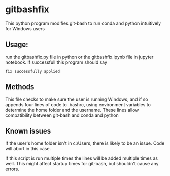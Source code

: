 # gitbashfix
This python program modifies git-bash to run conda and python intuitively for Windows users

## Usage:
run the gitbashfix.py file in python or the gitbashfix.ipynb file in jupyter notebook.  If successfull this program should say
```
fix successfully applied
```

## Methods
This file checks to make sure the user is running Windows, and if so appends four lines of code to .bashrc, using environment variables to determine the home folder and the username.  These lines allow compatibility between git-bash and conda and python

## Known issues
If the user's home folder isn't in c:\Users, there is likely to be an issue.  Code will abort in this case.

If this script is run multiple times the lines will be added multiple times as well.  This might affect startup times for git-bash, but shouldn't cause any errors.
